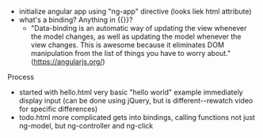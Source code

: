  - initialize angular app using "ng-app" directive (looks liek html attribute)
 - what's a binding? Anything in {{}}?
    - "Data-binding is an automatic way of updating the view whenever the model changes, as well as updating the model whenever the view changes. This is awesome because it eliminates DOM manipulation from the list of things you have to worry about." (https://angularjs.org/)


  Process
  - started with hello.html
      very basic "hello world" example
      immediately display input (can be done using jQuery, but is different--rewatch video for specific differences)
  - todo.html
      more complicated
      gets into bindings, calling functions
      not just ng-model, but ng-controller and ng-click